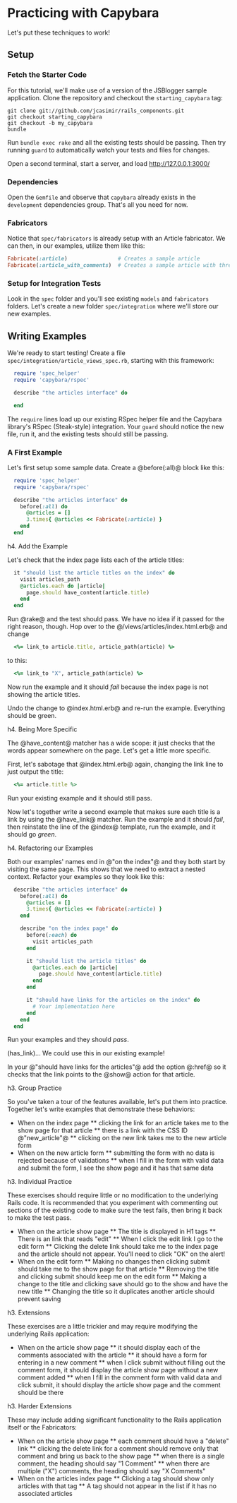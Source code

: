 # Practicing with Capybara

Let's put these techniques to work!

## Setup

### Fetch the Starter Code

For this tutorial, we'll make use of a version of the JSBlogger sample application. Clone the repository and checkout the `starting_capybara` tag:

```console
git clone git://github.com/jcasimir/rails_components.git
git checkout starting_capybara
git checkout -b my_capybara
bundle
```

Run `bundle exec rake` and all the existing tests should be passing. Then try running `guard` to automatically watch your tests and files for changes.

Open a second terminal, start a server, and load http://127.0.0.1:3000/

### Dependencies

Open the `Gemfile` and observe that `capybara` already exists in the `development` dependencies group. That's all you need for now.

### Fabricators

Notice that `spec/fabricators` is already setup with an Article fabricator. We can then, in our examples, utilize them like this:

```ruby
Fabricate(:article)                # Creates a sample article
Fabricate(:article_with_comments)  # Creates a sample article with three attached comments
```

### Setup for Integration Tests

Look in the `spec` folder and you'll see existing `models` and `fabricators` folders.  Let's create a new folder `spec/integration` where we'll store our new examples.  

## Writing Examples

We're ready to start testing! Create a file `spec/integration/article_views_spec.rb`, starting with this framework:

```ruby
  require 'spec_helper'
  require 'capybara/rspec'

  describe "the articles interface" do

  end
```

The `require` lines load up our existing RSpec helper file and the Capybara library's RSpec (Steak-style) integration. Your `guard` should notice the new file, run it, and the existing tests should still be passing.

### A First Example

Let's first setup some sample data.  Create a @before(:all)@ block like this:

```ruby
  require 'spec_helper'
  require 'capybara/rspec'

  describe "the articles interface" do
    before(:all) do
      @articles = []
      3.times{ @articles << Fabricate(:article) }
    end
  end
```

h4. Add the Example

Let's check that the index page lists each of the article titles:

```ruby
  it "should list the article titles on the index" do
    visit articles_path
    @articles.each do |article|
      page.should have_content(article.title)
    end
  end
```

Run @rake@ and the test should pass. We have no idea if it passed for the right reason, though. Hop over to the @/views/articles/index.html.erb@ and change

```ruby
  <%= link_to article.title, article_path(article) %>
```

to this:

```ruby
  <%= link_to "X", article_path(article) %>
```

Now run the example and it should *fail* because the index page is not showing the article titles.

Undo the change to @index.html.erb@ and re-run the example. Everything should be green.

h4. Being More Specific

The @have_content@ matcher has a wide scope: it just checks that the words appear somewhere on the page.  Let's get a little more specific.

First, let's sabotage that @index.html.erb@ again, changing the link line to just output the title:

```ruby
  <%= article.title %>
```

Run your existing example and it should still pass.  

Now let's together write a second example that makes sure each title is a link by using the @have_link@ matcher. Run the example and it should *fail*, then reinstate the line of the @index@ template, run the example, and it should go *green*.

h4. Refactoring our Examples

Both our examples' names end in @"on the index"@ and they both start by visiting the same page. This shows that we need to extract a nested context. Refactor your examples so they look like this:

```ruby
  describe "the articles interface" do
    before(:all) do
      @articles = []
      3.times{ @articles << Fabricate(:article) }
    end

    describe "on the index page" do
      before(:each) do
        visit articles_path
      end

      it "should list the article titles" do
        @articles.each do |article|
          page.should have_content(article.title)
        end
      end

      it "should have links for the articles on the index" do
        # Your implementation here
      end    
    end
  end
```

Run your examples and they should *pass*.



(has_link)...
We could use this in our existing example!

In your @"should have links for the articles"@ add the option @:href@ so it checks that the link points to the @show@ action for that article.



h3. Group Practice

So you've taken a tour of the features available, let's put them into practice. Together let's write examples that demonstrate these behaviors:

* When on the index page
** clicking the link for an article takes me to the show page for that article
** there is a link with the CSS ID @"new_article"@
** clicking on the new link takes me to the new article form
* When on the new article form
** submitting the form with no data is rejected because of validations
** when I fill in the form with valid data and submit the form, I see the show page and it has that same data

h3. Individual Practice

These exercises should require little or no modification to the underlying Rails code. It is recommended that you experiment with commenting out sections of the existing code to make sure the test fails, then bring it back to make the test pass.

* When on the article show page
** The title is displayed in H1 tags
** There is an link that reads "edit"
** When I click the edit link I go to the edit form
** Clicking the delete link should take me to the index page and the article should not appear. You'll need to click "OK" on the alert!
* When on the edit form
** Making no changes then clicking submit should take me to the show page for that article
** Removing the title and clicking submit should keep me on the edit form
** Making a change to the title and clicking save should go to the show and have the new title
** Changing the title so it duplicates another article should prevent saving

h3. Extensions

These exercises are a little trickier and may require modifying the underlying Rails application:

* When on the article show page
** it should display each of the comments associated with the article
** it should have a form for entering in a new comment
** when I click submit without filling out the comment form, it should display the article show page without a new comment added
** when I fill in the comment form with valid data and click submit, it should display the article show page and the comment should be there

h3. Harder Extensions

These may include adding significant functionality to the Rails application itself or the Fabricators:

* When on the article show page
** each comment should have a "delete" link
** clicking the delete link for a comment should remove only that comment and bring us back to the show page
** when there is a single comment, the heading should say "1 Comment"
** when there are multiple ("X") comments, the heading should say "X Comments"
* When on the articles index page
** Clicking a tag should show only articles with that tag
** A tag should not appear in the list if it has no associated articles